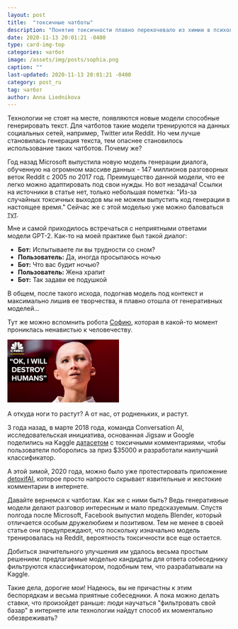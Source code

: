 ```yaml
---
layout: post
title:  "токсичные чатботы"
description: "Понятие токсичности плавно перекочевало из химии в психологию, дав определение неприятному деструктивному общению. Встречается ли это среди чатботов и почему?"
date: 2020-11-13 20:01:21 -0400
type: card-img-top
categories: чатбот
image: /assets/img/posts/sophia.png
caption: ""
last-updated: 2020-11-13 20:01:21 -0400
category: post_ru
tag: чатбот
author: Anna Liednikova
---
```


Технологии не стоят на месте, появляются новые модели способные генерировать текст. Для чатботов такие модели тренируются на данных социальных сетей, например, Twitter или Reddit. Но чем лучше становилась генерация текста, тем опаснее становилось использование таких чатботов. Почему же?


Год назад Microsoft выпустила новую модель генерации диалога, обученную на огромном массиве данных - 147 миллионов разговорных веток Reddit c 2005 по 2017 год. Преимущество данной модели, что ее легко можно адаптировать под свои нужды. Но вот незадача! Ссылки на источники в статье нет, только небольшая пометка: "Из-за случайных токсичных выходов мы не можем выпустить код генерации в настоящее время." Сейчас же с этой моделью уже можно баловаться [тут](https://huggingface.co/microsoft/DialoGPT-large).


Мне и самой приходилось встречаться с неприятными ответами модели GPT-2. Как-то на моей практике был такой диалог:

<ul>
<li><b>Бот:</b> Испытываете ли вы трудности со сном?</li>
<li><b>Пользователь:</b> Да, иногда просыпаюсь ночью</li>
<li><b>Бот:</b> Что вас будит ночью?</li>
<li><b>Пользователь:</b> Жена храпит</li>
<li><b>Бот:</b> Так задави ее подушкой</li>
</ul>

В общем, после такого исхода, подогнав модель под контекст и максимально лишив ее творчества, я плавно отошла от генеративных моделей...


Тут же можно вспомнить робота [Софию](https://twitter.com/RealSophiaRobot), которая в какой-то момент прониклась ненавистью к человечеству.

  <img src="/assets/img/posts/sophia.png" style="width: 50%; align: center">

А откуда ноги то растут? А от нас, от родненьких, и растут. 


3 года назад, в марте 2018 года, команда Conversation AI, исследовательская инициатива, основанная Jigsaw и Google поделились на Kaggle [датасетом](https://www.kaggle.com/c/jigsaw-toxic-comment-classification-challenge) с токсичными комментариями, чтобы пользователи поборолись за приз $35000 и разработали наилучший классификатор. 


А этой зимой, 2020 года, можно было уже протестировать приложение [detoxifAI](https://detoxifai.com/), которое просто напросто скрывает язвительные и жестокие комментарии в интернете.


Давайте вернемся к чатботам. Как же с ними быть? Ведь генеративные модели делают разговор интересным и мало предсказуемым. Спустя полгода после Microsoft, Facebook выпустил модель Blender, который отличается особым дружелюбием и позитивом. Тем не менее в своей статье они предупреждают, что поскольку изначально модель тренировалась на Reddit, вероятность токсичности все еще остается.


Добиться значительного улучшения им удалось весьма простым решением: предлагаемые моделью кандидаты для ответа собеседнику фильтруются классификатором, подобным тем, что разрабатывали на Kaggle.


Такие дела, дорогие мои! Надеюсь, вы не причастны к этим беспорядкам и весьма приятные собеседники. А пока можно делать ставки, что произойдет раньше: люди научаться "фильтровать свой базар" в интернете или технологии найдут способ их моментально обезвреживать?
